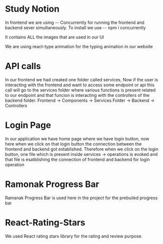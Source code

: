 # Study Notion

In frontend we are using -- Concurrently for running the frontend and backend sever simultaneously.
To install we use
-- npm i concurrently

<!-- Starter Pack Below -->
<!-- https://github.com/thepranaygupta/react-tailwind-css-starter-pack.git -->

<!-- Assests folder inside source -->

It contains ALL the images that are used in our UI

<!-- Type Animation -->

We are using react-type animation for the typing animation in our website

# API calls

In our frontend we had created one folder called services, Now if the user is interacting with the frontend and want to access some endpoint or api this call will go to the services folder where various functions is present related to our endpoint and that funcion is interacting with the controllers of the backend folder.
Frontend -> Components -> Services Folder -> Backend -> Controllers

# Login Page

In our application we have home page where we have login button, now here when we click on that login button the connection between the frontend and backend got established. Therefore when we click on the login button, one file which is present inside services -> operations is evoked and that file is esatblishing the connection of frontend and backend for login operation

# Ramonak Progress Bar

Ramanak Progress Bar is used here in the project for the prebuiled progress bar

# React-Rating-Stars

We used React rating stars library for the rating and review purpose.
